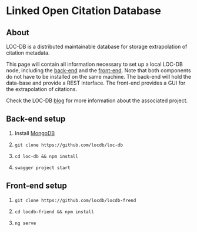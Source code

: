 # Linked Open Citation Database

## About

LOC-DB is a distributed maintainable database for storage extrapolation of citation metadata.

This page will contain all information necessary to set up a local LOC-DB node, including the [back-end](https://github.com/locdb/loc-db) and the [front-end](https://github.com/locdb/locdb-frend).
Note that both components do not have to be installed on the same machine.
The back-end will hold the data-base and provide a REST interface.
The front-end provides a GUI for the extrapolation of citations.

Check the LOC-DB [blog](https://locdb.bib.uni-mannheim.de/blog/en/) for more information about the associated project.

## Back-end setup

1. Install [MongoDB](https://www.mongodb.com/)

2. `git clone https://github.com/locdb/loc-db`

3. `cd loc-db && npm install`

4. `swagger project start`



## Front-end setup

1. `git clone https://github.com/locdb/locdb-frend`

2. `cd locdb-friend && npm install`

3. `ng serve`



